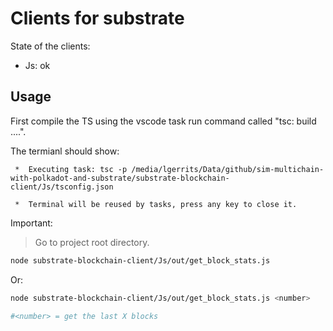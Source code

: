 # Clients for substrate

State of the clients:

- Js: ok


## Usage

First compile the TS using the vscode task run command called "tsc: build ....".

The termianl should show:
```
 *  Executing task: tsc -p /media/lgerrits/Data/github/sim-multichain-with-polkadot-and-substrate/substrate-blockchain-client/Js/tsconfig.json 

 *  Terminal will be reused by tasks, press any key to close it. 
```



Important:

> Go to project root directory.


```bash
node substrate-blockchain-client/Js/out/get_block_stats.js
```

Or:

```bash
node substrate-blockchain-client/Js/out/get_block_stats.js <number>

#<number> = get the last X blocks
```
